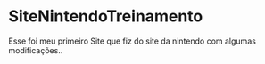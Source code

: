 # SiteNintendoTreinamento
Esse foi meu primeiro Site que fiz do  site da nintendo com algumas modificações..
